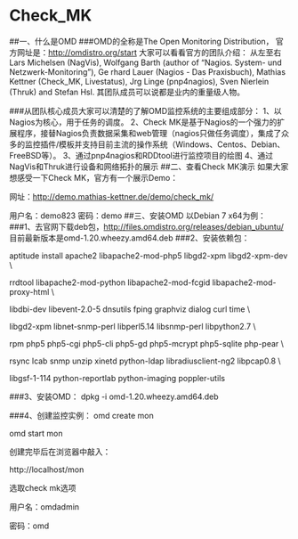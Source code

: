 Check_MK
========

##一、什么是OMD
###OMD的全称是The Open Monitoring Distribution，
官方网址是：http://omdistro.org/start
大家可以看看官方的团队介绍：
从左至右Lars Michelsen (NagVis), Wolfgang Barth (author of “Nagios. System- und Netzwerk-Monitoring”), Ge
rhard Lauer (Nagios - Das Praxisbuch), Mathias Kettner (Check_MK, Livestatus), Jrg Linge (pnp4nagios), Sven Nierlein (Thruk) and Stefan Hsl. 其团队成员可以说都是业内的重量级人物。

###从团队核心成员大家可以清楚的了解OMD监控系统的主要组成部分：
1、以Nagios为核心，用于任务的调度。
2、Check MK是基于Nagios的一个强力的扩展程序，接替Nagios负责数据采集和web管理（nagios只做任务调度），集成了众多的监控插件/模板并支持目前主流的操作系统（Windows、Centos、Debian、FreeBSD等）。
3、通过pnp4nagios和RDDtool进行监控项目的绘图
4、通过NagVis和Thruk进行设备和网络拓扑的展示
##二、查看Check MK演示
如果大家想感受一下Check MK，官方有一个展示Demo：

网址：http://demo.mathias-kettner.de/demo/check_mk/

用户名：demo823
密码：demo
##三、安装OMD
以Debian 7 x64为例：
###1、去官网下载deb包，http://files.omdistro.org/releases/debian_ubuntu/
目前最新版本是omd-1.20.wheezy.amd64.deb
###2、安装依赖包：

aptitude install apache2 libapache2-mod-php5 libgd2-xpm libgd2-xpm-dev \

rrdtool libapache2-mod-python libapache2-mod-fcgid libapache2-mod-proxy-html \

libdbi-dev libevent-2.0-5 dnsutils fping graphviz dialog curl time \

libgd2-xpm libnet-snmp-perl libperl5.14 libsnmp-perl libpython2.7 \

rpm php5 php5-cgi php5-cli php5-gd php5-mcrypt php5-sqlite php-pear \

rsync lcab snmp unzip xinetd python-ldap libradiusclient-ng2 libpcap0.8 \

libgsf-1-114 python-reportlab python-imaging poppler-utils

###3、安装OMD：
dpkg -i omd-1.20.wheezy.amd64.deb

###4、创建监控实例：
omd create mon

omd start mon

创建完毕后在浏览器中敲入：

http://localhost/mon

选取check mk选项

用户名：omdadmin

密码：omd
